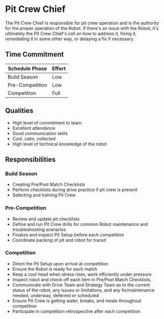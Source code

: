 # Pit Crew Chief

The Pit Crew Chief is responsible for pit crew operation and is the authority for the proper operation
of the Robot. If there's an issue with the Robot, it's ultimately the Pit Crew Chief's call on how to
address it, fixing it, remediating it in some other way, or delaying a fix if necessary.

## Time Commitment

| Schedule Phase     | Effort   |
|--------------------|----------|
| Build Season       | Low      |
| Pre-Competition    | Low      |
| Competition        | Full     |

## Qualities
 - High level of commitment to team
 - Excellent attendance
 - Good communication skills
 - Cool, calm, collected
 - High level of technical knowledge of the robot

## Responsibilities

### Build Season
 - Creating Pre/Post Match Checklists
 - Perform checklists during drive practice if pit crew is present
 - Selecting and training Pit Crew

### Pre-Competition
 - Review and update pit checklists
 - Define and run Pit Crew drills for common Robot maintenance and troubleshooting scenarios
 - Finalize and inspect Pit Setup before each competition
 - Coordinate packing of pit and robot for transit

### Competition
 - Direct the Pit Setup upon arrival at competition
 - Ensure the Robot is ready for each match
 - Keep a cool head when stress rises, work efficiently under pressure
 - Inspect robot and check off each item in Pre/Post Match Checklists.
 - Communicate with Drive Team and Strategy Team as to the current status of the robot, any issues or limitations, and any fix/maintenance needed, underway, deferred or scheduled
 - Ensure Pit Crew is getting water, breaks, and meals throughout competition
 - Participate in competition retrospective after each competition
